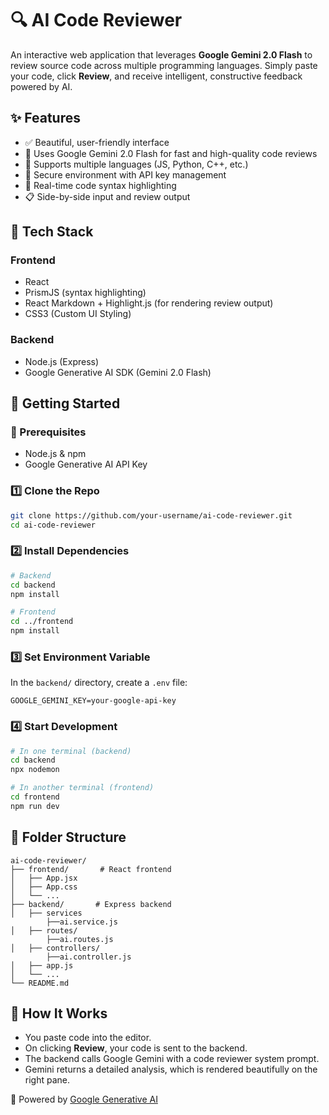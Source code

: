 # 🔍 AI Code Reviewer

An interactive web application that leverages **Google Gemini 2.0 Flash** to review source code across multiple programming languages. Simply paste your code, click **Review**, and receive intelligent, constructive feedback powered by AI.

## ✨ Features

- ✅ Beautiful, user-friendly interface
- 🧠 Uses Google Gemini 2.0 Flash for fast and high-quality code reviews
- 🧾 Supports multiple languages (JS, Python, C++, etc.)
- 🔐 Secure environment with API key management
- 💬 Real-time code syntax highlighting
- 📋 Side-by-side input and review output

## 🧩 Tech Stack

### Frontend

- React
- PrismJS (syntax highlighting)
- React Markdown + Highlight.js (for rendering review output)
- CSS3 (Custom UI Styling)

### Backend

- Node.js (Express)
- Google Generative AI SDK (Gemini 2.0 Flash)

## 🚀 Getting Started

### 🔧 Prerequisites

- Node.js & npm
- Google Generative AI API Key

### 1️⃣ Clone the Repo

```bash
git clone https://github.com/your-username/ai-code-reviewer.git
cd ai-code-reviewer
```

### 2️⃣ Install Dependencies

```bash
# Backend
cd backend
npm install

# Frontend
cd ../frontend
npm install
```

### 3️⃣ Set Environment Variable

In the `backend/` directory, create a `.env` file:

```
GOOGLE_GEMINI_KEY=your-google-api-key
```

### 4️⃣ Start Development

```bash
# In one terminal (backend)
cd backend
npx nodemon

# In another terminal (frontend)
cd frontend
npm run dev
```

## 📁 Folder Structure

```
ai-code-reviewer/
├── frontend/       # React frontend
│   ├── App.jsx
│   ├── App.css
│   └── ...
├── backend/       # Express backend
│   ├── services
        ├──ai.service.js
│   ├── routes/
        ├──ai.routes.js
│   ├── controllers/
        ├──ai.controller.js
│   ├── app.js
│   └── ...
└── README.md
```

## 🧠 How It Works

- You paste code into the editor.
- On clicking **Review**, your code is sent to the backend.
- The backend calls Google Gemini with a code reviewer system prompt.
- Gemini returns a detailed analysis, which is rendered beautifully on the right pane.

🔗 Powered by [Google Generative AI](https://ai.google.dev/)


